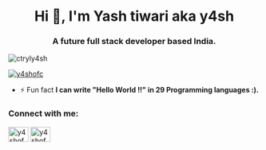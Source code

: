 <h1 align="center">Hi 👋, I'm Yash tiwari aka y4sh</h1>
<h3 align="center">A future full stack developer based India.</h3>

<p align="left"> <img src="https://komarev.com/ghpvc/?username=ctryly4sh&label=Profile%20views&color=0e75b6&style=flat" alt="ctryly4sh" /> </p>

<p align="left"> <a href="https://twitter.com/y4shofc" target="blank"><img src="https://img.shields.io/twitter/follow/y4shofc?logo=twitter&style=for-the-badge" alt="y4shofc" /></a> </p>

- ⚡ Fun fact **I can write "Hello World !!" in 29 Programming languages :).**

<h3 align="left">Connect with me:</h3>
<p align="left">
<a href="https://twitter.com/y4shofc" target="blank"><img align="center" src="https://raw.githubusercontent.com/rahuldkjain/github-profile-readme-generator/master/src/images/icons/Social/twitter.svg" alt="y4shofc" height="30" width="40" /></a>
<a href="https://instagram.com/y4shofc" target="blank"><img align="center" src="https://raw.githubusercontent.com/rahuldkjain/github-profile-readme-generator/master/src/images/icons/Social/instagram.svg" alt="y4shofc" height="30" width="40" /></a>
</p>

